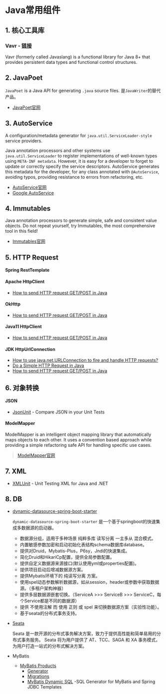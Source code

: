 # Java常用组件

## 1. 核心工具库

### Vavr - [链接](https://docs.vavr.io/)

Vavr (formerly called Javaslang) is a functional library for Java 8+ that provides persistent data types and functional control structures.


## 2. JavaPoet

`JavaPoet` is a Java API for generating `.java` source files. 是`JavaWriter`的替代产品。

* [JavaPoet官网](https://github.com/square/javapoet)


## 3. AutoService

A configuration/metadata generator for `java.util.ServiceLoader-style` service providers.

Java annotation processors and other systems use `java.util.ServiceLoader` to register implementations of well-known
types using `META-INF metadata`. However, it is easy for a developer to forget to update or correctly specify the
service descriptors. AutoService generates this metadata for the developer, for any class annotated with `@AutoService`,
avoiding typos, providing resistance to errors from refactoring, etc.

* [AutoService官网](https://github.com/google/auto/tree/master/service)
* [Google AutoService](https://www.baeldung.com/google-autoservice)

## 4. Immutables

Java annotation processors to generate simple, safe and consistent value objects. Do not repeat yourself, try Immutables,
the most comprehensive tool in this field!

* [Immutables官网](http://immutables.github.io/)

## 5. HTTP Request

#### Spring RestTemplate
#### Apache HttpClient
* [How to send HTTP request GET/POST in Java](https://mkyong.com/java/how-to-send-http-request-getpost-in-java/)
#### OkHttp
* [How to send HTTP request GET/POST in Java](https://mkyong.com/java/how-to-send-http-request-getpost-in-java/)
#### Java11 HttpClient
* [How to send HTTP request GET/POST in Java](https://mkyong.com/java/how-to-send-http-request-getpost-in-java/)
#### JDK HttpUrlConnection
* [How to use java.net.URLConnection to fire and handle HTTP requests?](https://stackoverflow.com/questions/2793150/how-to-use-java-net-urlconnection-to-fire-and-handle-http-requests/2793153#2793153)
* [Do a Simple HTTP Request in Java](https://www.baeldung.com/java-http-request)
* [How to send HTTP request GET/POST in Java](https://mkyong.com/java/how-to-send-http-request-getpost-in-java/)


## 6. 对象转换

#### JSON
* [JsonUnit](https://github.com/lukas-krecan/JsonUnit) - Compare JSON in your Unit Tests

#### ModelMapper
ModelMapper is an intelligent object mapping library that automatically maps objects to each other. It uses a convention
based approach while providing a simple refactoring safe API for handling specific use cases.
> [ModelMapper官网](http://modelmapper.org/getting-started/)


## 7. XML

* [XMLUnit](https://www.xmlunit.org/) - Unit Testing XML for Java and .NET

## 8. DB

* [dynamic-datasource-spring-boot-starter](https://github.com/baomidou/dynamic-datasource-spring-boot-starter)

    `dynamic-datasource-spring-boot-starter` 是一个基于springboot的快速集成多数据源的启动器。

    * 数据源分组，适用于多种场景 纯粹多库 读写分离 一主多从 混合模式。
    * 内置敏感参数加密和启动初始化表结构schema数据库database。
    * 提供对Druid，Mybatis-Plus，P6sy，Jndi的快速集成。
    * 简化Druid和HikariCp配置，提供全局参数配置。
    * 提供自定义数据源来源接口(默认使用yml或properties配置)。
    * 提供项目启动后增减数据源方案。
    * 提供Mybatis环境下的 纯读写分离 方案。
    * 使用spel动态参数解析数据源，如从session，header或参数中获取数据源。（多租户架构神器）
    * 提供多层数据源嵌套切换。（ServiceA >>> ServiceB >>> ServiceC，每个Service都是不同的数据源）
    * 提供 不使用注解 而 使用 正则 或 spel 来切换数据源方案（实验性功能）。
    * 基于seata的分布式事务支持。

* [Seata](https://seata.io/zh-cn/docs/overview/what-is-seata.html)

    Seata 是一款开源的分布式事务解决方案，致力于提供高性能和简单易用的分布式事务服务。
    Seata 将为用户提供了 AT、TCC、SAGA 和 XA 事务模式，为用户打造一站式的分布式解决方案。

* MyBatis
    * [MyBatis Products](https://blog.mybatis.org/p/products.html)
        * [Generator](http://www.mybatis.org/generator/)
        * [Migrations](http://www.mybatis.org/migrations)
        * [MyBatis Dynamic SQL](https://mybatis.org/mybatis-dynamic-sql/docs/introduction.html) -SQL Generator for MyBatis and Spring JDBC Templates